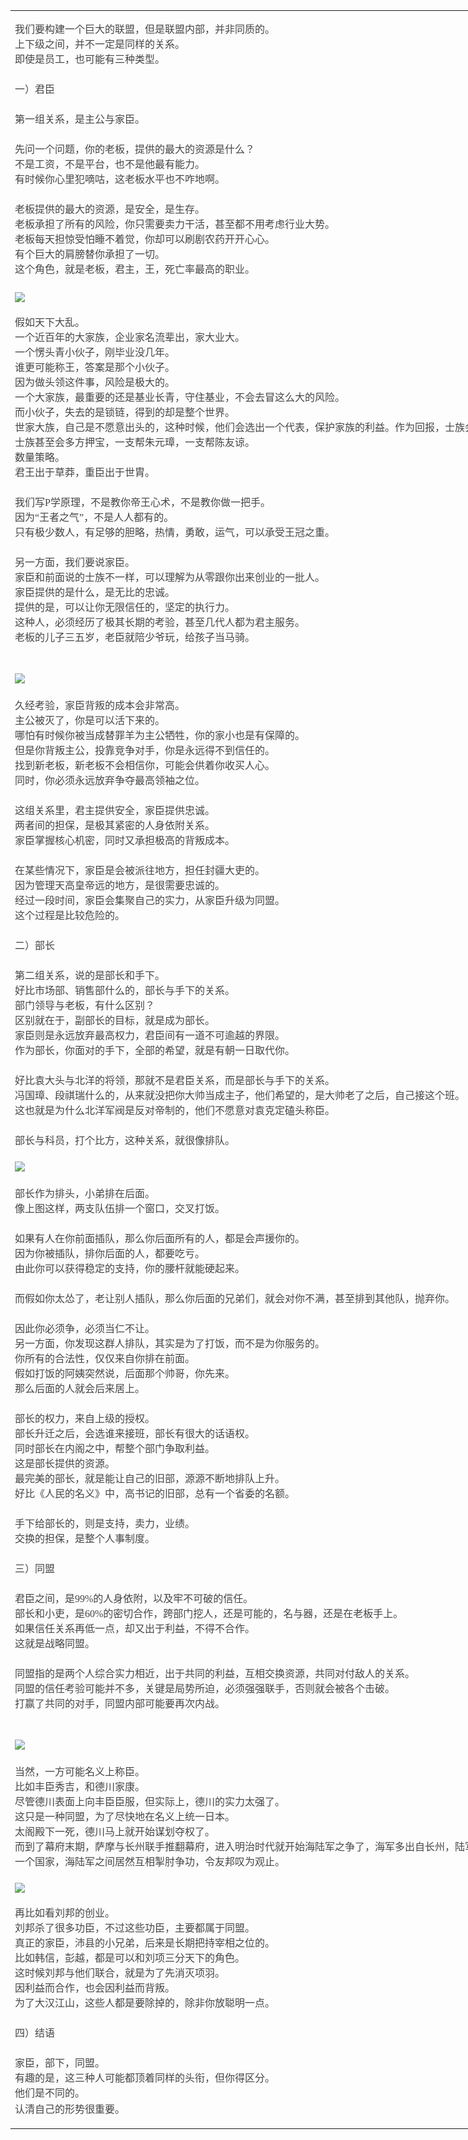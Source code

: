 
<table cellpadding="0" cellspacing="0" style="overflow-wrap: break-word; empty-cells: show; border-collapse: collapse; table-layout: fixed; width: 997px;">
	<tbody style="overflow-wrap: break-word;">
		<tr style="overflow-wrap: break-word;">
			<td class="t_f" id="postmessage_5354" style="overflow-wrap: break-word; font-size: 14px;">
				<div class="wqpc_con wqpc_wechat_view" data-artid="2500" style="overflow-wrap: break-word;">
					<div class="rich_media_meta_list" style="max-width: 100%; font-family: &quot;Microsoft YaHei&quot;, YaHei, SimHei, Hei; color: rgb(234, 189, 240); overflow-wrap: break-word !important; box-sizing: border-box !important;">
						&nbsp;</div>
					<p style="margin: 0px; padding: 0px; max-width: 100%; color: rgb(68, 68, 68); font-family: &quot;Microsoft YaHei&quot;, YaHei, SimHei, Hei; line-height: 21px; overflow-wrap: break-word !important; box-sizing: border-box !important;">
						<span style="overflow-wrap: break-word !important; max-width: 100%; box-sizing: border-box !important; font-size: 16px; line-height: 24px; font-family: 楷体;">我们要构建一个巨大的联盟，但是联盟内部，并非同质的。</span></p>
					<p style="margin: 0px; padding: 0px; max-width: 100%; color: rgb(68, 68, 68); font-family: &quot;Microsoft YaHei&quot;, YaHei, SimHei, Hei; line-height: 21px; overflow-wrap: break-word !important; box-sizing: border-box !important;">
						<span style="overflow-wrap: break-word !important; max-width: 100%; box-sizing: border-box !important; font-size: 16px; line-height: 24px; font-family: 楷体;">上下级之间，并不一定是同样的关系。</span></p>
					<p style="margin: 0px; padding: 0px; max-width: 100%; color: rgb(68, 68, 68); font-family: &quot;Microsoft YaHei&quot;, YaHei, SimHei, Hei; line-height: 21px; overflow-wrap: break-word !important; box-sizing: border-box !important;">
						<span style="overflow-wrap: break-word !important; max-width: 100%; box-sizing: border-box !important; font-size: 16px; line-height: 24px; font-family: 楷体;">即使是员工，也可能有三种类型。</span></p>
					<p style="margin: 0px; padding: 0px; max-width: 100%; color: rgb(68, 68, 68); font-family: &quot;Microsoft YaHei&quot;, YaHei, SimHei, Hei; line-height: 21px; overflow-wrap: break-word !important; box-sizing: border-box !important;">
						<span style="overflow-wrap: break-word !important; max-width: 100%; box-sizing: border-box !important; font-size: 16px; line-height: 24px; font-family: 楷体;">&nbsp;</span></p>
					<p style="margin: 0px; padding: 0px; max-width: 100%; color: rgb(68, 68, 68); font-family: &quot;Microsoft YaHei&quot;, YaHei, SimHei, Hei; line-height: 21px; overflow-wrap: break-word !important; box-sizing: border-box !important;">
						<span style="overflow-wrap: break-word !important; max-width: 100%; box-sizing: border-box !important; font-size: 16px; line-height: 24px; font-family: 楷体;">一）君臣</span></p>
					<p style="margin: 0px; padding: 0px; max-width: 100%; color: rgb(68, 68, 68); font-family: &quot;Microsoft YaHei&quot;, YaHei, SimHei, Hei; line-height: 21px; overflow-wrap: break-word !important; box-sizing: border-box !important;">
						<span style="overflow-wrap: break-word !important; max-width: 100%; box-sizing: border-box !important; font-size: 16px; line-height: 24px; font-family: 楷体;">&nbsp;</span></p>
					<p style="margin: 0px; padding: 0px; max-width: 100%; color: rgb(68, 68, 68); font-family: &quot;Microsoft YaHei&quot;, YaHei, SimHei, Hei; line-height: 21px; overflow-wrap: break-word !important; box-sizing: border-box !important;">
						<span style="overflow-wrap: break-word !important; max-width: 100%; box-sizing: border-box !important; font-size: 16px; line-height: 24px; font-family: 楷体;">第一组关系，是主公与家臣。</span></p>
					<p style="margin: 0px; padding: 0px; max-width: 100%; color: rgb(68, 68, 68); font-family: &quot;Microsoft YaHei&quot;, YaHei, SimHei, Hei; line-height: 21px; overflow-wrap: break-word !important; box-sizing: border-box !important;">
						<span style="overflow-wrap: break-word !important; max-width: 100%; box-sizing: border-box !important; font-size: 16px; line-height: 24px; font-family: 楷体;">&nbsp;</span></p>
					<p style="margin: 0px; padding: 0px; max-width: 100%; color: rgb(68, 68, 68); font-family: &quot;Microsoft YaHei&quot;, YaHei, SimHei, Hei; line-height: 21px; overflow-wrap: break-word !important; box-sizing: border-box !important;">
						<span style="overflow-wrap: break-word !important; max-width: 100%; box-sizing: border-box !important; font-size: 16px; line-height: 24px; font-family: 楷体;">先问一个问题，你的老板，提供的最大的资源是什么？</span></p>
					<p style="margin: 0px; padding: 0px; max-width: 100%; color: rgb(68, 68, 68); font-family: &quot;Microsoft YaHei&quot;, YaHei, SimHei, Hei; line-height: 21px; overflow-wrap: break-word !important; box-sizing: border-box !important;">
						<span style="overflow-wrap: break-word !important; max-width: 100%; box-sizing: border-box !important; font-size: 16px; line-height: 24px; font-family: 楷体;">不是工资，不是平台，也不是他最有能力。</span></p>
					<p style="margin: 0px; padding: 0px; max-width: 100%; color: rgb(68, 68, 68); font-family: &quot;Microsoft YaHei&quot;, YaHei, SimHei, Hei; line-height: 21px; overflow-wrap: break-word !important; box-sizing: border-box !important;">
						<span style="overflow-wrap: break-word !important; max-width: 100%; box-sizing: border-box !important; font-size: 16px; line-height: 24px; font-family: 楷体;">有时候你心里犯嘀咕，这老板水平也不咋地啊。</span></p>
					<p style="margin: 0px; padding: 0px; max-width: 100%; color: rgb(68, 68, 68); font-family: &quot;Microsoft YaHei&quot;, YaHei, SimHei, Hei; line-height: 21px; overflow-wrap: break-word !important; box-sizing: border-box !important;">
						<span style="overflow-wrap: break-word !important; max-width: 100%; box-sizing: border-box !important; font-size: 16px; line-height: 24px; font-family: 楷体;">&nbsp;</span></p>
					<p style="margin: 0px; padding: 0px; max-width: 100%; color: rgb(68, 68, 68); font-family: &quot;Microsoft YaHei&quot;, YaHei, SimHei, Hei; line-height: 21px; overflow-wrap: break-word !important; box-sizing: border-box !important;">
						<span style="overflow-wrap: break-word !important; max-width: 100%; box-sizing: border-box !important; font-size: 16px; line-height: 24px; font-family: 楷体;">老板提供的最大的资源，是安全，是生存。</span></p>
					<p style="margin: 0px; padding: 0px; max-width: 100%; color: rgb(68, 68, 68); font-family: &quot;Microsoft YaHei&quot;, YaHei, SimHei, Hei; line-height: 21px; overflow-wrap: break-word !important; box-sizing: border-box !important;">
						<span style="overflow-wrap: break-word !important; max-width: 100%; box-sizing: border-box !important; font-size: 16px; line-height: 24px; font-family: 楷体;">老板承担了所有的风险，你只需要卖力干活，甚至都不用考虑行业大势。</span></p>
					<p style="margin: 0px; padding: 0px; max-width: 100%; color: rgb(68, 68, 68); font-family: &quot;Microsoft YaHei&quot;, YaHei, SimHei, Hei; line-height: 21px; overflow-wrap: break-word !important; box-sizing: border-box !important;">
						<span style="overflow-wrap: break-word !important; max-width: 100%; box-sizing: border-box !important; font-size: 16px; line-height: 24px; font-family: 楷体;">老板每天担惊受怕睡不着觉，你却可以刷剧农药开开心心。</span></p>
					<p style="margin: 0px; padding: 0px; max-width: 100%; color: rgb(68, 68, 68); font-family: &quot;Microsoft YaHei&quot;, YaHei, SimHei, Hei; line-height: 21px; overflow-wrap: break-word !important; box-sizing: border-box !important;">
						<span style="overflow-wrap: break-word !important; max-width: 100%; box-sizing: border-box !important; font-size: 16px; line-height: 24px; font-family: 楷体;">有个巨大的肩膀替你承担了一切。</span></p>
					<p style="margin: 0px; padding: 0px; max-width: 100%; color: rgb(68, 68, 68); font-family: &quot;Microsoft YaHei&quot;, YaHei, SimHei, Hei; line-height: 21px; overflow-wrap: break-word !important; box-sizing: border-box !important;">
						<span style="overflow-wrap: break-word !important; max-width: 100%; box-sizing: border-box !important; font-size: 16px; line-height: 24px; font-family: 楷体;">这个角色，就是老板，君主，王，死亡率最高的职业。</span></p>
					<p style="margin: 0px; padding: 0px; max-width: 100%; color: rgb(68, 68, 68); font-family: &quot;Microsoft YaHei&quot;, YaHei, SimHei, Hei; line-height: 21px; overflow-wrap: break-word !important; box-sizing: border-box !important;">
						<span style="overflow-wrap: break-word !important; max-width: 100%; box-sizing: border-box !important; font-size: 16px; line-height: 24px; font-family: 楷体;">&nbsp;</span></p>
					<p style="margin: 0px; padding: 0px; max-width: 100%; color: rgb(68, 68, 68); font-family: &quot;Microsoft YaHei&quot;, YaHei, SimHei, Hei; overflow-wrap: break-word !important; box-sizing: border-box !important;">
						<img aimgid="2" articleid="2500" class="rich_pages" data-ratio="0.46439628482972134" data-s="300,640" data-type="jpeg" data-w="646" data_ysrc="http://www.shuikult.net/uploads/allimg/190601/1622501592-0.jpg" file="http://www.shuikult.net/uploads/allimg/190601/1622501592-0.jpg" height="" id="aimg_2" src="http://www.shuikult.net/uploads/allimg/190601/1622501592-0.jpg" style="overflow-wrap: break-word !important; max-width: 646px; box-sizing: border-box !important; z-index: 0;" wqdata-="" zoomfile="http://www.shuikult.net/uploads/allimg/190601/1622501592-0.jpg" /></p>
					<p style="margin: 0px; padding: 0px; max-width: 100%; color: rgb(68, 68, 68); font-family: &quot;Microsoft YaHei&quot;, YaHei, SimHei, Hei; line-height: 21px; overflow-wrap: break-word !important; box-sizing: border-box !important;">
						&nbsp;</p>
					<p style="margin: 0px; padding: 0px; max-width: 100%; color: rgb(68, 68, 68); font-family: &quot;Microsoft YaHei&quot;, YaHei, SimHei, Hei; line-height: 21px; overflow-wrap: break-word !important; box-sizing: border-box !important;">
						<span style="overflow-wrap: break-word !important; max-width: 100%; box-sizing: border-box !important; font-size: 16px; line-height: 24px; font-family: 楷体;">假如天下大乱。</span></p>
					<p style="margin: 0px; padding: 0px; max-width: 100%; color: rgb(68, 68, 68); font-family: &quot;Microsoft YaHei&quot;, YaHei, SimHei, Hei; line-height: 21px; overflow-wrap: break-word !important; box-sizing: border-box !important;">
						<span style="overflow-wrap: break-word !important; max-width: 100%; box-sizing: border-box !important; font-size: 16px; line-height: 24px; font-family: 楷体;">一个近百年的大家族，企业家名流辈出，家大业大。</span></p>
					<p style="margin: 0px; padding: 0px; max-width: 100%; color: rgb(68, 68, 68); font-family: &quot;Microsoft YaHei&quot;, YaHei, SimHei, Hei; line-height: 21px; overflow-wrap: break-word !important; box-sizing: border-box !important;">
						<span style="overflow-wrap: break-word !important; max-width: 100%; box-sizing: border-box !important; font-size: 16px; line-height: 24px; font-family: 楷体;">一个愣头青小伙子，刚毕业没几年。</span></p>
					<p style="margin: 0px; padding: 0px; max-width: 100%; color: rgb(68, 68, 68); font-family: &quot;Microsoft YaHei&quot;, YaHei, SimHei, Hei; line-height: 21px; overflow-wrap: break-word !important; box-sizing: border-box !important;">
						<span style="overflow-wrap: break-word !important; max-width: 100%; box-sizing: border-box !important; font-size: 16px; line-height: 24px; font-family: 楷体;">谁更可能称王，答案是那个小伙子。</span></p>
					<p style="margin: 0px; padding: 0px; max-width: 100%; color: rgb(68, 68, 68); font-family: &quot;Microsoft YaHei&quot;, YaHei, SimHei, Hei; line-height: 21px; overflow-wrap: break-word !important; box-sizing: border-box !important;">
						<span style="overflow-wrap: break-word !important; max-width: 100%; box-sizing: border-box !important; font-size: 16px; line-height: 24px; font-family: 楷体;">因为做头领这件事，风险是极大的。</span></p>
					<p style="margin: 0px; padding: 0px; max-width: 100%; color: rgb(68, 68, 68); font-family: &quot;Microsoft YaHei&quot;, YaHei, SimHei, Hei; line-height: 21px; overflow-wrap: break-word !important; box-sizing: border-box !important;">
						<span style="overflow-wrap: break-word !important; max-width: 100%; box-sizing: border-box !important; font-size: 16px; line-height: 24px; font-family: 楷体;">一个大家族，最重要的还是基业长青，守住基业，不会去冒这么大的风险。</span></p>
					<p style="margin: 0px; padding: 0px; max-width: 100%; color: rgb(68, 68, 68); font-family: &quot;Microsoft YaHei&quot;, YaHei, SimHei, Hei; line-height: 21px; overflow-wrap: break-word !important; box-sizing: border-box !important;">
						<span style="overflow-wrap: break-word !important; max-width: 100%; box-sizing: border-box !important; font-size: 16px; line-height: 24px; font-family: 楷体;">而小伙子，失去的是锁链，得到的却是整个世界。</span></p>
					<p style="margin: 0px; padding: 0px; max-width: 100%; color: rgb(68, 68, 68); font-family: &quot;Microsoft YaHei&quot;, YaHei, SimHei, Hei; line-height: 21px; overflow-wrap: break-word !important; box-sizing: border-box !important;">
						<span style="overflow-wrap: break-word !important; max-width: 100%; box-sizing: border-box !important; font-size: 16px; line-height: 24px; font-family: 楷体;">世家大族，自己是不愿意出头的，这种时候，他们会选出一个代表，保护家族的利益。作为回报，士族会给皇权支持。</span></p>
					<p style="margin: 0px; padding: 0px; max-width: 100%; color: rgb(68, 68, 68); font-family: &quot;Microsoft YaHei&quot;, YaHei, SimHei, Hei; line-height: 21px; overflow-wrap: break-word !important; box-sizing: border-box !important;">
						<span style="overflow-wrap: break-word !important; max-width: 100%; box-sizing: border-box !important; font-size: 16px; line-height: 24px; font-family: 楷体;">士族甚至会多方押宝，一支帮朱元璋，一支帮陈友谅。</span></p>
					<p style="margin: 0px; padding: 0px; max-width: 100%; color: rgb(68, 68, 68); font-family: &quot;Microsoft YaHei&quot;, YaHei, SimHei, Hei; line-height: 21px; overflow-wrap: break-word !important; box-sizing: border-box !important;">
						<span style="overflow-wrap: break-word !important; max-width: 100%; box-sizing: border-box !important; font-size: 16px; line-height: 24px; font-family: 楷体;">数量策略。</span></p>
					<p style="margin: 0px; padding: 0px; max-width: 100%; color: rgb(68, 68, 68); font-family: &quot;Microsoft YaHei&quot;, YaHei, SimHei, Hei; line-height: 21px; overflow-wrap: break-word !important; box-sizing: border-box !important;">
						<span style="overflow-wrap: break-word !important; max-width: 100%; box-sizing: border-box !important; font-size: 16px; line-height: 24px; font-family: 楷体;">君王出于草莽，重臣出于世胄。</span></p>
					<p style="margin: 0px; padding: 0px; max-width: 100%; color: rgb(68, 68, 68); font-family: &quot;Microsoft YaHei&quot;, YaHei, SimHei, Hei; line-height: 21px; overflow-wrap: break-word !important; box-sizing: border-box !important;">
						<span style="overflow-wrap: break-word !important; max-width: 100%; box-sizing: border-box !important; font-size: 16px; line-height: 24px; font-family: 楷体;">&nbsp;</span></p>
					<p style="margin: 0px; padding: 0px; max-width: 100%; color: rgb(68, 68, 68); font-family: &quot;Microsoft YaHei&quot;, YaHei, SimHei, Hei; line-height: 21px; overflow-wrap: break-word !important; box-sizing: border-box !important;">
						<span style="overflow-wrap: break-word !important; max-width: 100%; box-sizing: border-box !important; font-size: 16px; line-height: 24px; font-family: 楷体;">我们写P学原理，不是教你帝王心术，不是教你做一把手。</span></p>
					<p style="margin: 0px; padding: 0px; max-width: 100%; color: rgb(68, 68, 68); font-family: &quot;Microsoft YaHei&quot;, YaHei, SimHei, Hei; line-height: 21px; overflow-wrap: break-word !important; box-sizing: border-box !important;">
						<span style="overflow-wrap: break-word !important; max-width: 100%; box-sizing: border-box !important; font-size: 16px; line-height: 24px; font-family: 楷体;">因为&ldquo;王者之气&rdquo;，不是人人都有的。</span></p>
					<p style="margin: 0px; padding: 0px; max-width: 100%; color: rgb(68, 68, 68); font-family: &quot;Microsoft YaHei&quot;, YaHei, SimHei, Hei; line-height: 21px; overflow-wrap: break-word !important; box-sizing: border-box !important;">
						<span style="overflow-wrap: break-word !important; max-width: 100%; box-sizing: border-box !important; font-size: 16px; line-height: 24px; font-family: 楷体;">只有极少数人，有足够的胆略，热情，勇敢，运气，可以承受王冠之重。</span></p>
					<p style="margin: 0px; padding: 0px; max-width: 100%; color: rgb(68, 68, 68); font-family: &quot;Microsoft YaHei&quot;, YaHei, SimHei, Hei; line-height: 21px; overflow-wrap: break-word !important; box-sizing: border-box !important;">
						<span style="overflow-wrap: break-word !important; max-width: 100%; box-sizing: border-box !important; font-size: 16px; line-height: 24px; font-family: 楷体;">&nbsp;</span></p>
					<p style="margin: 0px; padding: 0px; max-width: 100%; color: rgb(68, 68, 68); font-family: &quot;Microsoft YaHei&quot;, YaHei, SimHei, Hei; line-height: 21px; overflow-wrap: break-word !important; box-sizing: border-box !important;">
						<span style="overflow-wrap: break-word !important; max-width: 100%; box-sizing: border-box !important; font-size: 16px; line-height: 24px; font-family: 楷体;">另一方面，我们要说家臣。</span></p>
					<p style="margin: 0px; padding: 0px; max-width: 100%; color: rgb(68, 68, 68); font-family: &quot;Microsoft YaHei&quot;, YaHei, SimHei, Hei; line-height: 21px; overflow-wrap: break-word !important; box-sizing: border-box !important;">
						<span style="overflow-wrap: break-word !important; max-width: 100%; box-sizing: border-box !important; font-size: 16px; line-height: 24px; font-family: 楷体;">家臣和前面说的士族不一样，可以理解为从零跟你出来创业的一批人。</span></p>
					<p style="margin: 0px; padding: 0px; max-width: 100%; color: rgb(68, 68, 68); font-family: &quot;Microsoft YaHei&quot;, YaHei, SimHei, Hei; line-height: 21px; overflow-wrap: break-word !important; box-sizing: border-box !important;">
						<span style="overflow-wrap: break-word !important; max-width: 100%; box-sizing: border-box !important; font-size: 16px; line-height: 24px; font-family: 楷体;">家臣提供的是什么，是无比的忠诚。</span></p>
					<p style="margin: 0px; padding: 0px; max-width: 100%; color: rgb(68, 68, 68); font-family: &quot;Microsoft YaHei&quot;, YaHei, SimHei, Hei; line-height: 21px; overflow-wrap: break-word !important; box-sizing: border-box !important;">
						<span style="overflow-wrap: break-word !important; max-width: 100%; box-sizing: border-box !important; font-size: 16px; line-height: 24px; font-family: 楷体;">提供的是，可以让你无限信任的，坚定的执行力。</span></p>
					<p style="margin: 0px; padding: 0px; max-width: 100%; color: rgb(68, 68, 68); font-family: &quot;Microsoft YaHei&quot;, YaHei, SimHei, Hei; line-height: 21px; overflow-wrap: break-word !important; box-sizing: border-box !important;">
						<span style="overflow-wrap: break-word !important; max-width: 100%; box-sizing: border-box !important; font-size: 16px; line-height: 24px; font-family: 楷体;">这种人，必须经历了极其长期的考验，甚至几代人都为君主服务。</span></p>
					<p style="margin: 0px; padding: 0px; max-width: 100%; color: rgb(68, 68, 68); font-family: &quot;Microsoft YaHei&quot;, YaHei, SimHei, Hei; line-height: 21px; overflow-wrap: break-word !important; box-sizing: border-box !important;">
						<span style="overflow-wrap: break-word !important; max-width: 100%; box-sizing: border-box !important; font-size: 16px; line-height: 24px; font-family: 楷体;">老板的儿子三五岁，老臣就陪少爷玩，给孩子当马骑。</span></p>
					<p style="margin: 0px; padding: 0px; max-width: 100%; color: rgb(68, 68, 68); font-family: &quot;Microsoft YaHei&quot;, YaHei, SimHei, Hei; line-height: 21px; overflow-wrap: break-word !important; box-sizing: border-box !important;">
						<span style="overflow-wrap: break-word !important; max-width: 100%; box-sizing: border-box !important; font-size: 16px; line-height: 24px; font-family: 楷体;">&nbsp;</span></p>
					<p style="margin: 0px; padding: 0px; max-width: 100%; color: rgb(68, 68, 68); font-family: &quot;Microsoft YaHei&quot;, YaHei, SimHei, Hei; line-height: 21px; overflow-wrap: break-word !important; box-sizing: border-box !important;">
						&nbsp;</p>
					<p style="margin: 0px; padding: 0px; max-width: 100%; color: rgb(68, 68, 68); font-family: &quot;Microsoft YaHei&quot;, YaHei, SimHei, Hei; overflow-wrap: break-word !important; box-sizing: border-box !important;">
						<img aimgid="3" articleid="2500" class="rich_pages" data-ratio="0.56171875" data-s="300,640" data-type="jpeg" data-w="1280" data_ysrc="http://www.shuikult.net/uploads/allimg/190601/1622501929-2.jpg" file="http://www.shuikult.net/uploads/allimg/190601/1622501929-2.jpg" height="" id="aimg_3" src="http://www.shuikult.net/uploads/allimg/190601/1622501929-2.jpg" style="overflow-wrap: break-word !important; max-width: 997px; box-sizing: border-box !important; z-index: 0;" wqdata-="" zoomfile="http://www.shuikult.net/uploads/allimg/190601/1622501929-2.jpg" /></p>
					<p style="margin: 0px; padding: 0px; max-width: 100%; color: rgb(68, 68, 68); font-family: &quot;Microsoft YaHei&quot;, YaHei, SimHei, Hei; line-height: 21px; overflow-wrap: break-word !important; box-sizing: border-box !important;">
						<span style="overflow-wrap: break-word !important; max-width: 100%; box-sizing: border-box !important; font-size: 16px; line-height: 24px; font-family: 楷体;">&nbsp;</span></p>
					<p style="margin: 0px; padding: 0px; max-width: 100%; color: rgb(68, 68, 68); font-family: &quot;Microsoft YaHei&quot;, YaHei, SimHei, Hei; line-height: 21px; overflow-wrap: break-word !important; box-sizing: border-box !important;">
						<span style="overflow-wrap: break-word !important; max-width: 100%; box-sizing: border-box !important; font-size: 16px; line-height: 24px; font-family: 楷体;">久经考验，家臣背叛的成本会非常高。</span></p>
					<p style="margin: 0px; padding: 0px; max-width: 100%; color: rgb(68, 68, 68); font-family: &quot;Microsoft YaHei&quot;, YaHei, SimHei, Hei; line-height: 21px; overflow-wrap: break-word !important; box-sizing: border-box !important;">
						<span style="overflow-wrap: break-word !important; max-width: 100%; box-sizing: border-box !important; font-size: 16px; line-height: 24px; font-family: 楷体;">主公被灭了，你是可以活下来的。</span></p>
					<p style="margin: 0px; padding: 0px; max-width: 100%; color: rgb(68, 68, 68); font-family: &quot;Microsoft YaHei&quot;, YaHei, SimHei, Hei; line-height: 21px; overflow-wrap: break-word !important; box-sizing: border-box !important;">
						<span style="overflow-wrap: break-word !important; max-width: 100%; box-sizing: border-box !important; font-size: 16px; line-height: 24px; font-family: 楷体;">哪怕有时候你被当成替罪羊为主公牺牲，你的家小也是有保障的。</span></p>
					<p style="margin: 0px; padding: 0px; max-width: 100%; color: rgb(68, 68, 68); font-family: &quot;Microsoft YaHei&quot;, YaHei, SimHei, Hei; line-height: 21px; overflow-wrap: break-word !important; box-sizing: border-box !important;">
						<span style="overflow-wrap: break-word !important; max-width: 100%; box-sizing: border-box !important; font-size: 16px; line-height: 24px; font-family: 楷体;">但是你背叛主公，投靠竞争对手，你是永远得不到信任的。</span></p>
					<p style="margin: 0px; padding: 0px; max-width: 100%; color: rgb(68, 68, 68); font-family: &quot;Microsoft YaHei&quot;, YaHei, SimHei, Hei; line-height: 21px; overflow-wrap: break-word !important; box-sizing: border-box !important;">
						<span style="overflow-wrap: break-word !important; max-width: 100%; box-sizing: border-box !important; font-size: 16px; line-height: 24px; font-family: 楷体;">找到新老板，新老板不会相信你，可能会供着你收买人心。</span></p>
					<p style="margin: 0px; padding: 0px; max-width: 100%; color: rgb(68, 68, 68); font-family: &quot;Microsoft YaHei&quot;, YaHei, SimHei, Hei; line-height: 21px; overflow-wrap: break-word !important; box-sizing: border-box !important;">
						<span style="overflow-wrap: break-word !important; max-width: 100%; box-sizing: border-box !important; font-size: 16px; line-height: 24px; font-family: 楷体;">同时，你必须永远放弃争夺最高领袖之位。</span></p>
					<p style="margin: 0px; padding: 0px; max-width: 100%; color: rgb(68, 68, 68); font-family: &quot;Microsoft YaHei&quot;, YaHei, SimHei, Hei; line-height: 21px; overflow-wrap: break-word !important; box-sizing: border-box !important;">
						<span style="overflow-wrap: break-word !important; max-width: 100%; box-sizing: border-box !important; font-size: 16px; line-height: 24px; font-family: 楷体;">&nbsp;</span></p>
					<p style="margin: 0px; padding: 0px; max-width: 100%; color: rgb(68, 68, 68); font-family: &quot;Microsoft YaHei&quot;, YaHei, SimHei, Hei; line-height: 21px; overflow-wrap: break-word !important; box-sizing: border-box !important;">
						<span style="overflow-wrap: break-word !important; max-width: 100%; box-sizing: border-box !important; font-size: 16px; line-height: 24px; font-family: 楷体;">这组关系里，君主提供安全，家臣提供忠诚。</span></p>
					<p style="margin: 0px; padding: 0px; max-width: 100%; color: rgb(68, 68, 68); font-family: &quot;Microsoft YaHei&quot;, YaHei, SimHei, Hei; line-height: 21px; overflow-wrap: break-word !important; box-sizing: border-box !important;">
						<span style="overflow-wrap: break-word !important; max-width: 100%; box-sizing: border-box !important; font-size: 16px; line-height: 24px; font-family: 楷体;">两者间的担保，是极其紧密的人身依附关系。</span></p>
					<p style="margin: 0px; padding: 0px; max-width: 100%; color: rgb(68, 68, 68); font-family: &quot;Microsoft YaHei&quot;, YaHei, SimHei, Hei; line-height: 21px; overflow-wrap: break-word !important; box-sizing: border-box !important;">
						<span style="overflow-wrap: break-word !important; max-width: 100%; box-sizing: border-box !important; font-size: 16px; line-height: 24px; font-family: 楷体;">家臣掌握核心机密，同时又承担极高的背叛成本。</span></p>
					<p style="margin: 0px; padding: 0px; max-width: 100%; color: rgb(68, 68, 68); font-family: &quot;Microsoft YaHei&quot;, YaHei, SimHei, Hei; line-height: 21px; overflow-wrap: break-word !important; box-sizing: border-box !important;">
						<span style="overflow-wrap: break-word !important; max-width: 100%; box-sizing: border-box !important; font-size: 16px; line-height: 24px; font-family: 楷体;">&nbsp;</span></p>
					<p style="margin: 0px; padding: 0px; max-width: 100%; color: rgb(68, 68, 68); font-family: &quot;Microsoft YaHei&quot;, YaHei, SimHei, Hei; line-height: 21px; overflow-wrap: break-word !important; box-sizing: border-box !important;">
						<span style="overflow-wrap: break-word !important; max-width: 100%; box-sizing: border-box !important; font-size: 16px; line-height: 24px; font-family: 楷体;">在某些情况下，家臣是会被派往地方，担任封疆大吏的。</span></p>
					<p style="margin: 0px; padding: 0px; max-width: 100%; color: rgb(68, 68, 68); font-family: &quot;Microsoft YaHei&quot;, YaHei, SimHei, Hei; line-height: 21px; overflow-wrap: break-word !important; box-sizing: border-box !important;">
						<span style="overflow-wrap: break-word !important; max-width: 100%; box-sizing: border-box !important; font-size: 16px; line-height: 24px; font-family: 楷体;">因为管理天高皇帝远的地方，是很需要忠诚的。</span></p>
					<p style="margin: 0px; padding: 0px; max-width: 100%; color: rgb(68, 68, 68); font-family: &quot;Microsoft YaHei&quot;, YaHei, SimHei, Hei; line-height: 21px; overflow-wrap: break-word !important; box-sizing: border-box !important;">
						<span style="overflow-wrap: break-word !important; max-width: 100%; box-sizing: border-box !important; font-size: 16px; line-height: 24px; font-family: 楷体;">经过一段时间，家臣会集聚自己的实力，从家臣升级为同盟。</span></p>
					<p style="margin: 0px; padding: 0px; max-width: 100%; color: rgb(68, 68, 68); font-family: &quot;Microsoft YaHei&quot;, YaHei, SimHei, Hei; line-height: 21px; overflow-wrap: break-word !important; box-sizing: border-box !important;">
						<span style="overflow-wrap: break-word !important; max-width: 100%; box-sizing: border-box !important; font-size: 16px; line-height: 24px; font-family: 楷体;">这个过程是比较危险的。</span></p>
					<p style="margin: 0px; padding: 0px; max-width: 100%; color: rgb(68, 68, 68); font-family: &quot;Microsoft YaHei&quot;, YaHei, SimHei, Hei; line-height: 21px; overflow-wrap: break-word !important; box-sizing: border-box !important;">
						<span style="overflow-wrap: break-word !important; max-width: 100%; box-sizing: border-box !important; font-size: 16px; line-height: 24px; font-family: 楷体;">&nbsp;</span></p>
					<p style="margin: 0px; padding: 0px; max-width: 100%; color: rgb(68, 68, 68); font-family: &quot;Microsoft YaHei&quot;, YaHei, SimHei, Hei; line-height: 21px; overflow-wrap: break-word !important; box-sizing: border-box !important;">
						<span style="overflow-wrap: break-word !important; max-width: 100%; box-sizing: border-box !important; font-size: 16px; line-height: 24px; font-family: 楷体;">二）部长</span></p>
					<p style="margin: 0px; padding: 0px; max-width: 100%; color: rgb(68, 68, 68); font-family: &quot;Microsoft YaHei&quot;, YaHei, SimHei, Hei; line-height: 21px; overflow-wrap: break-word !important; box-sizing: border-box !important;">
						<span style="overflow-wrap: break-word !important; max-width: 100%; box-sizing: border-box !important; font-size: 16px; line-height: 24px; font-family: 楷体;">&nbsp;</span></p>
					<p style="margin: 0px; padding: 0px; max-width: 100%; color: rgb(68, 68, 68); font-family: &quot;Microsoft YaHei&quot;, YaHei, SimHei, Hei; line-height: 21px; overflow-wrap: break-word !important; box-sizing: border-box !important;">
						<span style="overflow-wrap: break-word !important; max-width: 100%; box-sizing: border-box !important; font-size: 16px; line-height: 24px; font-family: 楷体;">第二组关系，说的是部长和手下。</span></p>
					<p style="margin: 0px; padding: 0px; max-width: 100%; color: rgb(68, 68, 68); font-family: &quot;Microsoft YaHei&quot;, YaHei, SimHei, Hei; line-height: 21px; overflow-wrap: break-word !important; box-sizing: border-box !important;">
						<span style="overflow-wrap: break-word !important; max-width: 100%; box-sizing: border-box !important; font-size: 16px; line-height: 24px; font-family: 楷体;">好比市场部、销售部什么的，部长与手下的关系。</span></p>
					<p style="margin: 0px; padding: 0px; max-width: 100%; color: rgb(68, 68, 68); font-family: &quot;Microsoft YaHei&quot;, YaHei, SimHei, Hei; line-height: 21px; overflow-wrap: break-word !important; box-sizing: border-box !important;">
						<span style="overflow-wrap: break-word !important; max-width: 100%; box-sizing: border-box !important; font-size: 16px; line-height: 24px; font-family: 楷体;">部门领导与老板，有什么区别？</span></p>
					<p style="margin: 0px; padding: 0px; max-width: 100%; color: rgb(68, 68, 68); font-family: &quot;Microsoft YaHei&quot;, YaHei, SimHei, Hei; line-height: 21px; overflow-wrap: break-word !important; box-sizing: border-box !important;">
						<span style="overflow-wrap: break-word !important; max-width: 100%; box-sizing: border-box !important; font-size: 16px; line-height: 24px; font-family: 楷体;">区别就在于，副部长的目标，就是成为部长。</span></p>
					<p style="margin: 0px; padding: 0px; max-width: 100%; color: rgb(68, 68, 68); font-family: &quot;Microsoft YaHei&quot;, YaHei, SimHei, Hei; line-height: 21px; overflow-wrap: break-word !important; box-sizing: border-box !important;">
						<span style="overflow-wrap: break-word !important; max-width: 100%; box-sizing: border-box !important; font-size: 16px; line-height: 24px; font-family: 楷体;">家臣则是永远放弃最高权力，君臣间有一道不可逾越的界限。</span></p>
					<p style="margin: 0px; padding: 0px; max-width: 100%; color: rgb(68, 68, 68); font-family: &quot;Microsoft YaHei&quot;, YaHei, SimHei, Hei; line-height: 21px; overflow-wrap: break-word !important; box-sizing: border-box !important;">
						<span style="overflow-wrap: break-word !important; max-width: 100%; box-sizing: border-box !important; font-size: 16px; line-height: 24px; font-family: 楷体;">作为部长，你面对的手下，全部的希望，就是有朝一日取代你。</span></p>
					<p style="margin: 0px; padding: 0px; max-width: 100%; color: rgb(68, 68, 68); font-family: &quot;Microsoft YaHei&quot;, YaHei, SimHei, Hei; line-height: 21px; overflow-wrap: break-word !important; box-sizing: border-box !important;">
						<span style="overflow-wrap: break-word !important; max-width: 100%; box-sizing: border-box !important; font-size: 16px; line-height: 24px; font-family: 楷体;">&nbsp;</span></p>
					<p style="margin: 0px; padding: 0px; max-width: 100%; color: rgb(68, 68, 68); font-family: &quot;Microsoft YaHei&quot;, YaHei, SimHei, Hei; line-height: 21px; overflow-wrap: break-word !important; box-sizing: border-box !important;">
						<span style="overflow-wrap: break-word !important; max-width: 100%; box-sizing: border-box !important; font-size: 16px; line-height: 24px; font-family: 楷体;">好比袁大头与北洋的将领，那就不是君臣关系，而是部长与手下的关系。</span></p>
					<p style="margin: 0px; padding: 0px; max-width: 100%; color: rgb(68, 68, 68); font-family: &quot;Microsoft YaHei&quot;, YaHei, SimHei, Hei; line-height: 21px; overflow-wrap: break-word !important; box-sizing: border-box !important;">
						<span style="overflow-wrap: break-word !important; max-width: 100%; box-sizing: border-box !important; font-size: 16px; line-height: 24px; font-family: 楷体;">冯国璋、段祺瑞什么的，从来就没把你大帅当成主子，他们希望的，是大帅老了之后，自己接这个班。</span></p>
					<p style="margin: 0px; padding: 0px; max-width: 100%; color: rgb(68, 68, 68); font-family: &quot;Microsoft YaHei&quot;, YaHei, SimHei, Hei; line-height: 21px; overflow-wrap: break-word !important; box-sizing: border-box !important;">
						<span style="overflow-wrap: break-word !important; max-width: 100%; box-sizing: border-box !important; font-size: 16px; line-height: 24px; font-family: 楷体;">这也就是为什么北洋军阀是反对帝制的，他们不愿意对袁克定磕头称臣。</span></p>
					<p style="margin: 0px; padding: 0px; max-width: 100%; color: rgb(68, 68, 68); font-family: &quot;Microsoft YaHei&quot;, YaHei, SimHei, Hei; line-height: 21px; overflow-wrap: break-word !important; box-sizing: border-box !important;">
						<span style="overflow-wrap: break-word !important; max-width: 100%; box-sizing: border-box !important; font-size: 16px; line-height: 24px; font-family: 楷体;">&nbsp;</span></p>
					<p style="margin: 0px; padding: 0px; max-width: 100%; color: rgb(68, 68, 68); font-family: &quot;Microsoft YaHei&quot;, YaHei, SimHei, Hei; line-height: 21px; overflow-wrap: break-word !important; box-sizing: border-box !important;">
						<span style="overflow-wrap: break-word !important; max-width: 100%; box-sizing: border-box !important; font-size: 16px; line-height: 24px; font-family: 楷体;">部长与科员，打个比方，这种关系，就很像排队。</span></p>
					<p style="margin: 0px; padding: 0px; max-width: 100%; color: rgb(68, 68, 68); font-family: &quot;Microsoft YaHei&quot;, YaHei, SimHei, Hei; line-height: 21px; overflow-wrap: break-word !important; box-sizing: border-box !important;">
						&nbsp;</p>
					<p style="margin: 0px; padding: 0px; max-width: 100%; color: rgb(68, 68, 68); font-family: &quot;Microsoft YaHei&quot;, YaHei, SimHei, Hei; overflow-wrap: break-word !important; box-sizing: border-box !important;">
						<img aimgid="4" articleid="2500" class="rich_pages" data-ratio="0.8138385502471169" data-s="300,640" data-type="jpeg" data-w="607" data_ysrc="http://www.shuikult.net/uploads/allimg/190601/162250O05-4.jpg" file="http://www.shuikult.net/uploads/allimg/190601/162250O05-4.jpg" height="" id="aimg_4" src="http://www.shuikult.net/uploads/allimg/190601/162250O05-4.jpg" style="overflow-wrap: break-word !important; max-width: 607px; box-sizing: border-box !important; z-index: 0;" wqdata-="" zoomfile="http://www.shuikult.net/uploads/allimg/190601/162250O05-4.jpg" /></p>
					<p style="margin: 0px; padding: 0px; max-width: 100%; color: rgb(68, 68, 68); font-family: &quot;Microsoft YaHei&quot;, YaHei, SimHei, Hei; line-height: 21px; overflow-wrap: break-word !important; box-sizing: border-box !important;">
						<span style="overflow-wrap: break-word !important; max-width: 100%; box-sizing: border-box !important; font-size: 16px; line-height: 24px; font-family: 楷体;">&nbsp;</span></p>
					<p style="margin: 0px; padding: 0px; max-width: 100%; color: rgb(68, 68, 68); font-family: &quot;Microsoft YaHei&quot;, YaHei, SimHei, Hei; line-height: 21px; overflow-wrap: break-word !important; box-sizing: border-box !important;">
						<span style="overflow-wrap: break-word !important; max-width: 100%; box-sizing: border-box !important; font-size: 16px; line-height: 24px; font-family: 楷体;">部长作为排头，小弟排在后面。</span></p>
					<p style="margin: 0px; padding: 0px; max-width: 100%; color: rgb(68, 68, 68); font-family: &quot;Microsoft YaHei&quot;, YaHei, SimHei, Hei; line-height: 21px; overflow-wrap: break-word !important; box-sizing: border-box !important;">
						<span style="overflow-wrap: break-word !important; max-width: 100%; box-sizing: border-box !important; font-size: 16px; line-height: 24px; font-family: 楷体;">像上图这样，两支队伍排一个窗口，交叉打饭。</span></p>
					<p style="margin: 0px; padding: 0px; max-width: 100%; color: rgb(68, 68, 68); font-family: &quot;Microsoft YaHei&quot;, YaHei, SimHei, Hei; line-height: 21px; overflow-wrap: break-word !important; box-sizing: border-box !important;">
						<span style="overflow-wrap: break-word !important; max-width: 100%; box-sizing: border-box !important; font-size: 16px; line-height: 24px; font-family: 楷体;">&nbsp;</span></p>
					<p style="margin: 0px; padding: 0px; max-width: 100%; color: rgb(68, 68, 68); font-family: &quot;Microsoft YaHei&quot;, YaHei, SimHei, Hei; line-height: 21px; overflow-wrap: break-word !important; box-sizing: border-box !important;">
						<span style="overflow-wrap: break-word !important; max-width: 100%; box-sizing: border-box !important; font-size: 16px; line-height: 24px; font-family: 楷体;">如果有人在你前面插队，那么你后面所有的人，都是会声援你的。</span></p>
					<p style="margin: 0px; padding: 0px; max-width: 100%; color: rgb(68, 68, 68); font-family: &quot;Microsoft YaHei&quot;, YaHei, SimHei, Hei; line-height: 21px; overflow-wrap: break-word !important; box-sizing: border-box !important;">
						<span style="overflow-wrap: break-word !important; max-width: 100%; box-sizing: border-box !important; font-size: 16px; line-height: 24px; font-family: 楷体;">因为你被插队，排你后面的人，都要吃亏。</span></p>
					<p style="margin: 0px; padding: 0px; max-width: 100%; color: rgb(68, 68, 68); font-family: &quot;Microsoft YaHei&quot;, YaHei, SimHei, Hei; line-height: 21px; overflow-wrap: break-word !important; box-sizing: border-box !important;">
						<span style="overflow-wrap: break-word !important; max-width: 100%; box-sizing: border-box !important; font-size: 16px; line-height: 24px; font-family: 楷体;">由此你可以获得稳定的支持，你的腰杆就能硬起来。</span></p>
					<p style="margin: 0px; padding: 0px; max-width: 100%; color: rgb(68, 68, 68); font-family: &quot;Microsoft YaHei&quot;, YaHei, SimHei, Hei; line-height: 21px; overflow-wrap: break-word !important; box-sizing: border-box !important;">
						<span style="overflow-wrap: break-word !important; max-width: 100%; box-sizing: border-box !important; font-size: 16px; line-height: 24px; font-family: 楷体;">&nbsp;</span></p>
					<p style="margin: 0px; padding: 0px; max-width: 100%; color: rgb(68, 68, 68); font-family: &quot;Microsoft YaHei&quot;, YaHei, SimHei, Hei; line-height: 21px; overflow-wrap: break-word !important; box-sizing: border-box !important;">
						<span style="overflow-wrap: break-word !important; max-width: 100%; box-sizing: border-box !important; font-size: 16px; line-height: 24px; font-family: 楷体;">而假如你太怂了，老让别人插队，那么你后面的兄弟们，就会对你不满，甚至排到其他队，抛弃你。</span></p>
					<p style="margin: 0px; padding: 0px; max-width: 100%; color: rgb(68, 68, 68); font-family: &quot;Microsoft YaHei&quot;, YaHei, SimHei, Hei; line-height: 21px; overflow-wrap: break-word !important; box-sizing: border-box !important;">
						<span style="overflow-wrap: break-word !important; max-width: 100%; box-sizing: border-box !important; font-size: 16px; line-height: 24px; font-family: 楷体;">&nbsp;</span></p>
					<p style="margin: 0px; padding: 0px; max-width: 100%; color: rgb(68, 68, 68); font-family: &quot;Microsoft YaHei&quot;, YaHei, SimHei, Hei; line-height: 21px; overflow-wrap: break-word !important; box-sizing: border-box !important;">
						<span style="overflow-wrap: break-word !important; max-width: 100%; box-sizing: border-box !important; font-size: 16px; line-height: 24px; font-family: 楷体;">因此你必须争，必须当仁不让。</span></p>
					<p style="margin: 0px; padding: 0px; max-width: 100%; color: rgb(68, 68, 68); font-family: &quot;Microsoft YaHei&quot;, YaHei, SimHei, Hei; line-height: 21px; overflow-wrap: break-word !important; box-sizing: border-box !important;">
						<span style="overflow-wrap: break-word !important; max-width: 100%; box-sizing: border-box !important; font-size: 16px; line-height: 24px; font-family: 楷体;">另一方面，你发现这群人排队，其实是为了打饭，而不是为你服务的。</span></p>
					<p style="margin: 0px; padding: 0px; max-width: 100%; color: rgb(68, 68, 68); font-family: &quot;Microsoft YaHei&quot;, YaHei, SimHei, Hei; line-height: 21px; overflow-wrap: break-word !important; box-sizing: border-box !important;">
						<span style="overflow-wrap: break-word !important; max-width: 100%; box-sizing: border-box !important; font-size: 16px; line-height: 24px; font-family: 楷体;">你所有的合法性，仅仅来自你排在前面。</span></p>
					<p style="margin: 0px; padding: 0px; max-width: 100%; color: rgb(68, 68, 68); font-family: &quot;Microsoft YaHei&quot;, YaHei, SimHei, Hei; line-height: 21px; overflow-wrap: break-word !important; box-sizing: border-box !important;">
						<span style="overflow-wrap: break-word !important; max-width: 100%; box-sizing: border-box !important; font-size: 16px; line-height: 24px; font-family: 楷体;">假如打饭的阿姨突然说，后面那个帅哥，你先来。</span></p>
					<p style="margin: 0px; padding: 0px; max-width: 100%; color: rgb(68, 68, 68); font-family: &quot;Microsoft YaHei&quot;, YaHei, SimHei, Hei; line-height: 21px; overflow-wrap: break-word !important; box-sizing: border-box !important;">
						<span style="overflow-wrap: break-word !important; max-width: 100%; box-sizing: border-box !important; font-size: 16px; line-height: 24px; font-family: 楷体;">那么后面的人就会后来居上。</span></p>
					<p style="margin: 0px; padding: 0px; max-width: 100%; color: rgb(68, 68, 68); font-family: &quot;Microsoft YaHei&quot;, YaHei, SimHei, Hei; line-height: 21px; overflow-wrap: break-word !important; box-sizing: border-box !important;">
						<span style="overflow-wrap: break-word !important; max-width: 100%; box-sizing: border-box !important; font-size: 16px; line-height: 24px; font-family: 楷体;">&nbsp;</span></p>
					<p style="margin: 0px; padding: 0px; max-width: 100%; color: rgb(68, 68, 68); font-family: &quot;Microsoft YaHei&quot;, YaHei, SimHei, Hei; line-height: 21px; overflow-wrap: break-word !important; box-sizing: border-box !important;">
						<span style="overflow-wrap: break-word !important; max-width: 100%; box-sizing: border-box !important; font-size: 16px; line-height: 24px; font-family: 楷体;">部长的权力，来自上级的授权。</span></p>
					<p style="margin: 0px; padding: 0px; max-width: 100%; color: rgb(68, 68, 68); font-family: &quot;Microsoft YaHei&quot;, YaHei, SimHei, Hei; line-height: 21px; overflow-wrap: break-word !important; box-sizing: border-box !important;">
						<span style="overflow-wrap: break-word !important; max-width: 100%; box-sizing: border-box !important; font-size: 16px; line-height: 24px; font-family: 楷体;">部长升迁之后，会选谁来接班，部长有很大的话语权。</span></p>
					<p style="margin: 0px; padding: 0px; max-width: 100%; color: rgb(68, 68, 68); font-family: &quot;Microsoft YaHei&quot;, YaHei, SimHei, Hei; line-height: 21px; overflow-wrap: break-word !important; box-sizing: border-box !important;">
						<span style="overflow-wrap: break-word !important; max-width: 100%; box-sizing: border-box !important; font-size: 16px; line-height: 24px; font-family: 楷体;">同时部长在内阁之中，帮整个部门争取利益。</span></p>
					<p style="margin: 0px; padding: 0px; max-width: 100%; color: rgb(68, 68, 68); font-family: &quot;Microsoft YaHei&quot;, YaHei, SimHei, Hei; line-height: 21px; overflow-wrap: break-word !important; box-sizing: border-box !important;">
						<span style="overflow-wrap: break-word !important; max-width: 100%; box-sizing: border-box !important; font-size: 16px; line-height: 24px; font-family: 楷体;">这是部长提供的资源。</span></p>
					<p style="margin: 0px; padding: 0px; max-width: 100%; color: rgb(68, 68, 68); font-family: &quot;Microsoft YaHei&quot;, YaHei, SimHei, Hei; line-height: 21px; overflow-wrap: break-word !important; box-sizing: border-box !important;">
						<span style="overflow-wrap: break-word !important; max-width: 100%; box-sizing: border-box !important; font-size: 16px; line-height: 24px; font-family: 楷体;">最完美的部长，就是能让自己的旧部，源源不断地排队上升。</span></p>
					<p style="margin: 0px; padding: 0px; max-width: 100%; color: rgb(68, 68, 68); font-family: &quot;Microsoft YaHei&quot;, YaHei, SimHei, Hei; line-height: 21px; overflow-wrap: break-word !important; box-sizing: border-box !important;">
						<span style="overflow-wrap: break-word !important; max-width: 100%; box-sizing: border-box !important; font-size: 16px; line-height: 24px; font-family: 楷体;">好比《人民的名义》中，高书记的旧部，总有一个省委的名额。</span></p>
					<p style="margin: 0px; padding: 0px; max-width: 100%; color: rgb(68, 68, 68); font-family: &quot;Microsoft YaHei&quot;, YaHei, SimHei, Hei; line-height: 21px; overflow-wrap: break-word !important; box-sizing: border-box !important;">
						<span style="overflow-wrap: break-word !important; max-width: 100%; box-sizing: border-box !important; font-size: 16px; line-height: 24px; font-family: 楷体;">&nbsp;</span></p>
					<p style="margin: 0px; padding: 0px; max-width: 100%; color: rgb(68, 68, 68); font-family: &quot;Microsoft YaHei&quot;, YaHei, SimHei, Hei; line-height: 21px; overflow-wrap: break-word !important; box-sizing: border-box !important;">
						<span style="overflow-wrap: break-word !important; max-width: 100%; box-sizing: border-box !important; font-size: 16px; line-height: 24px; font-family: 楷体;">手下给部长的，则是支持，卖力，业绩。</span></p>
					<p style="margin: 0px; padding: 0px; max-width: 100%; color: rgb(68, 68, 68); font-family: &quot;Microsoft YaHei&quot;, YaHei, SimHei, Hei; line-height: 21px; overflow-wrap: break-word !important; box-sizing: border-box !important;">
						<span style="overflow-wrap: break-word !important; max-width: 100%; box-sizing: border-box !important; font-size: 16px; line-height: 24px; font-family: 楷体;">交换的担保，是整个人事制度。</span></p>
					<p style="margin: 0px; padding: 0px; max-width: 100%; color: rgb(68, 68, 68); font-family: &quot;Microsoft YaHei&quot;, YaHei, SimHei, Hei; line-height: 21px; overflow-wrap: break-word !important; box-sizing: border-box !important;">
						<span style="overflow-wrap: break-word !important; max-width: 100%; box-sizing: border-box !important; font-size: 16px; line-height: 24px; font-family: 楷体;">&nbsp;</span></p>
					<p style="margin: 0px; padding: 0px; max-width: 100%; color: rgb(68, 68, 68); font-family: &quot;Microsoft YaHei&quot;, YaHei, SimHei, Hei; line-height: 21px; overflow-wrap: break-word !important; box-sizing: border-box !important;">
						<span style="overflow-wrap: break-word !important; max-width: 100%; box-sizing: border-box !important; font-size: 16px; line-height: 24px; font-family: 楷体;">三）同盟</span></p>
					<p style="margin: 0px; padding: 0px; max-width: 100%; color: rgb(68, 68, 68); font-family: &quot;Microsoft YaHei&quot;, YaHei, SimHei, Hei; line-height: 21px; overflow-wrap: break-word !important; box-sizing: border-box !important;">
						<span style="overflow-wrap: break-word !important; max-width: 100%; box-sizing: border-box !important; font-size: 16px; line-height: 24px; font-family: 楷体;">&nbsp;</span></p>
					<p style="margin: 0px; padding: 0px; max-width: 100%; color: rgb(68, 68, 68); font-family: &quot;Microsoft YaHei&quot;, YaHei, SimHei, Hei; line-height: 21px; overflow-wrap: break-word !important; box-sizing: border-box !important;">
						<span style="overflow-wrap: break-word !important; max-width: 100%; box-sizing: border-box !important; font-size: 16px; line-height: 24px; font-family: 楷体;">君臣之间，是99%的人身依附，以及牢不可破的信任。</span></p>
					<p style="margin: 0px; padding: 0px; max-width: 100%; color: rgb(68, 68, 68); font-family: &quot;Microsoft YaHei&quot;, YaHei, SimHei, Hei; line-height: 21px; overflow-wrap: break-word !important; box-sizing: border-box !important;">
						<span style="overflow-wrap: break-word !important; max-width: 100%; box-sizing: border-box !important; font-size: 16px; line-height: 24px; font-family: 楷体;">部长和小吏，是60%的密切合作，跨部门挖人，还是可能的，名与器，还是在老板手上。</span></p>
					<p style="margin: 0px; padding: 0px; max-width: 100%; color: rgb(68, 68, 68); font-family: &quot;Microsoft YaHei&quot;, YaHei, SimHei, Hei; line-height: 21px; overflow-wrap: break-word !important; box-sizing: border-box !important;">
						<span style="overflow-wrap: break-word !important; max-width: 100%; box-sizing: border-box !important; font-size: 16px; line-height: 24px; font-family: 楷体;">如果信任关系再低一点，却又出于利益，不得不合作。</span></p>
					<p style="margin: 0px; padding: 0px; max-width: 100%; color: rgb(68, 68, 68); font-family: &quot;Microsoft YaHei&quot;, YaHei, SimHei, Hei; line-height: 21px; overflow-wrap: break-word !important; box-sizing: border-box !important;">
						<span style="overflow-wrap: break-word !important; max-width: 100%; box-sizing: border-box !important; font-size: 16px; line-height: 24px; font-family: 楷体;">这就是战略同盟。</span></p>
					<p style="margin: 0px; padding: 0px; max-width: 100%; color: rgb(68, 68, 68); font-family: &quot;Microsoft YaHei&quot;, YaHei, SimHei, Hei; line-height: 21px; overflow-wrap: break-word !important; box-sizing: border-box !important;">
						<span style="overflow-wrap: break-word !important; max-width: 100%; box-sizing: border-box !important; font-size: 16px; line-height: 24px; font-family: 楷体;">&nbsp;</span></p>
					<p style="margin: 0px; padding: 0px; max-width: 100%; color: rgb(68, 68, 68); font-family: &quot;Microsoft YaHei&quot;, YaHei, SimHei, Hei; line-height: 21px; overflow-wrap: break-word !important; box-sizing: border-box !important;">
						<span style="overflow-wrap: break-word !important; max-width: 100%; box-sizing: border-box !important; font-size: 16px; line-height: 24px; font-family: 楷体;">同盟指的是两个人综合实力相近，出于共同的利益，互相交换资源，共同对付敌人的关系。</span></p>
					<p style="margin: 0px; padding: 0px; max-width: 100%; color: rgb(68, 68, 68); font-family: &quot;Microsoft YaHei&quot;, YaHei, SimHei, Hei; line-height: 21px; overflow-wrap: break-word !important; box-sizing: border-box !important;">
						<span style="overflow-wrap: break-word !important; max-width: 100%; box-sizing: border-box !important; font-size: 16px; line-height: 24px; font-family: 楷体;">同盟的信任考验可能并不多，关键是局势所迫，必须强强联手，否则就会被各个击破。</span></p>
					<p style="margin: 0px; padding: 0px; max-width: 100%; color: rgb(68, 68, 68); font-family: &quot;Microsoft YaHei&quot;, YaHei, SimHei, Hei; line-height: 21px; overflow-wrap: break-word !important; box-sizing: border-box !important;">
						<span style="overflow-wrap: break-word !important; max-width: 100%; box-sizing: border-box !important; font-size: 16px; line-height: 24px; font-family: 楷体;">打赢了共同的对手，同盟内部可能要再次内战。</span></p>
					<p style="margin: 0px; padding: 0px; max-width: 100%; color: rgb(68, 68, 68); font-family: &quot;Microsoft YaHei&quot;, YaHei, SimHei, Hei; line-height: 21px; overflow-wrap: break-word !important; box-sizing: border-box !important;">
						<span style="overflow-wrap: break-word !important; max-width: 100%; box-sizing: border-box !important; font-size: 16px; line-height: 24px; font-family: 楷体;">&nbsp;</span></p>
					<p style="margin: 0px; padding: 0px; max-width: 100%; color: rgb(68, 68, 68); font-family: &quot;Microsoft YaHei&quot;, YaHei, SimHei, Hei; line-height: 21px; overflow-wrap: break-word !important; box-sizing: border-box !important;">
						&nbsp;</p>
					<p style="margin: 0px; padding: 0px; max-width: 100%; color: rgb(68, 68, 68); font-family: &quot;Microsoft YaHei&quot;, YaHei, SimHei, Hei; overflow-wrap: break-word !important; box-sizing: border-box !important;">
						<img aimgid="5" articleid="2500" class="rich_pages" data-ratio="0.56171875" data-s="300,640" data-type="jpeg" data-w="1280" data_ysrc="http://www.shuikult.net/uploads/allimg/190601/16225025J-6.jpg" file="http://www.shuikult.net/uploads/allimg/190601/16225025J-6.jpg" height="" id="aimg_5" src="http://www.shuikult.net/uploads/allimg/190601/16225025J-6.jpg" style="overflow-wrap: break-word !important; max-width: 997px; box-sizing: border-box !important; z-index: 0;" wqdata-="" zoomfile="http://www.shuikult.net/uploads/allimg/190601/16225025J-6.jpg" /></p>
					<p style="margin: 0px; padding: 0px; max-width: 100%; color: rgb(68, 68, 68); font-family: &quot;Microsoft YaHei&quot;, YaHei, SimHei, Hei; line-height: 21px; overflow-wrap: break-word !important; box-sizing: border-box !important;">
						<span style="overflow-wrap: break-word !important; max-width: 100%; box-sizing: border-box !important; font-size: 16px; line-height: 24px; font-family: 楷体;">&nbsp;</span></p>
					<p style="margin: 0px; padding: 0px; max-width: 100%; color: rgb(68, 68, 68); font-family: &quot;Microsoft YaHei&quot;, YaHei, SimHei, Hei; line-height: 21px; overflow-wrap: break-word !important; box-sizing: border-box !important;">
						<span style="overflow-wrap: break-word !important; max-width: 100%; box-sizing: border-box !important; font-size: 16px; line-height: 24px; font-family: 楷体;">当然，一方可能名义上称臣。</span></p>
					<p style="margin: 0px; padding: 0px; max-width: 100%; color: rgb(68, 68, 68); font-family: &quot;Microsoft YaHei&quot;, YaHei, SimHei, Hei; line-height: 21px; overflow-wrap: break-word !important; box-sizing: border-box !important;">
						<span style="overflow-wrap: break-word !important; max-width: 100%; box-sizing: border-box !important; font-size: 16px; line-height: 24px; font-family: 楷体;">比如丰臣秀吉，和德川家康。</span></p>
					<p style="margin: 0px; padding: 0px; max-width: 100%; color: rgb(68, 68, 68); font-family: &quot;Microsoft YaHei&quot;, YaHei, SimHei, Hei; line-height: 21px; overflow-wrap: break-word !important; box-sizing: border-box !important;">
						<span style="overflow-wrap: break-word !important; max-width: 100%; box-sizing: border-box !important; font-size: 16px; line-height: 24px; font-family: 楷体;">尽管德川表面上向丰臣臣服，但实际上，德川的实力太强了。</span></p>
					<p style="margin: 0px; padding: 0px; max-width: 100%; color: rgb(68, 68, 68); font-family: &quot;Microsoft YaHei&quot;, YaHei, SimHei, Hei; line-height: 21px; overflow-wrap: break-word !important; box-sizing: border-box !important;">
						<span style="overflow-wrap: break-word !important; max-width: 100%; box-sizing: border-box !important; font-size: 16px; line-height: 24px; font-family: 楷体;">这只是一种同盟，为了尽快地在名义上统一日本。</span></p>
					<p style="margin: 0px; padding: 0px; max-width: 100%; color: rgb(68, 68, 68); font-family: &quot;Microsoft YaHei&quot;, YaHei, SimHei, Hei; line-height: 21px; overflow-wrap: break-word !important; box-sizing: border-box !important;">
						<span style="overflow-wrap: break-word !important; max-width: 100%; box-sizing: border-box !important; font-size: 16px; line-height: 24px; font-family: 楷体;">太阁殿下一死，德川马上就开始谋划夺权了。</span></p>
					<p style="margin: 0px; padding: 0px; max-width: 100%; color: rgb(68, 68, 68); font-family: &quot;Microsoft YaHei&quot;, YaHei, SimHei, Hei; line-height: 21px; overflow-wrap: break-word !important; box-sizing: border-box !important;">
						<span style="overflow-wrap: break-word !important; max-width: 100%; box-sizing: border-box !important; font-size: 16px; line-height: 24px; font-family: 楷体;">而到了幕府末期，萨摩与长州联手推翻幕府，进入明治时代就开始海陆军之争了，海军多出自长州，陆军多出自萨摩，一直斗到二战。</span></p>
					<p style="margin: 0px; padding: 0px; max-width: 100%; color: rgb(68, 68, 68); font-family: &quot;Microsoft YaHei&quot;, YaHei, SimHei, Hei; line-height: 21px; overflow-wrap: break-word !important; box-sizing: border-box !important;">
						<span style="overflow-wrap: break-word !important; max-width: 100%; box-sizing: border-box !important; font-size: 16px; line-height: 24px; font-family: 楷体;">一个国家，海陆军之间居然互相掣肘争功，令友邦叹为观止。</span></p>
					<p style="margin: 0px; padding: 0px; max-width: 100%; color: rgb(68, 68, 68); font-family: &quot;Microsoft YaHei&quot;, YaHei, SimHei, Hei; line-height: 21px; overflow-wrap: break-word !important; box-sizing: border-box !important;">
						&nbsp;</p>
					<p style="margin: 0px; padding: 0px; max-width: 100%; color: rgb(68, 68, 68); font-family: &quot;Microsoft YaHei&quot;, YaHei, SimHei, Hei; overflow-wrap: break-word !important; box-sizing: border-box !important;">
						<img aimgid="6" articleid="2500" class="rich_pages" data-ratio="0.625" data-s="300,640" data-type="jpeg" data-w="640" data_ysrc="http://www.shuikult.net/uploads/allimg/190601/1622504303-8.jpg" file="http://www.shuikult.net/uploads/allimg/190601/1622504303-8.jpg" height="" id="aimg_6" src="http://www.shuikult.net/uploads/allimg/190601/1622504303-8.jpg" style="overflow-wrap: break-word !important; max-width: 640px; box-sizing: border-box !important; z-index: 0;" wqdata-="" zoomfile="http://www.shuikult.net/uploads/allimg/190601/1622504303-8.jpg" /></p>
					<p style="margin: 0px; padding: 0px; max-width: 100%; color: rgb(68, 68, 68); font-family: &quot;Microsoft YaHei&quot;, YaHei, SimHei, Hei; line-height: 21px; overflow-wrap: break-word !important; box-sizing: border-box !important;">
						&nbsp;</p>
					<p style="margin: 0px; padding: 0px; max-width: 100%; color: rgb(68, 68, 68); font-family: &quot;Microsoft YaHei&quot;, YaHei, SimHei, Hei; line-height: 21px; overflow-wrap: break-word !important; box-sizing: border-box !important;">
						<span style="overflow-wrap: break-word !important; max-width: 100%; box-sizing: border-box !important; font-size: 16px; line-height: 24px; font-family: 楷体;">再比如看刘邦的创业。</span></p>
					<p style="margin: 0px; padding: 0px; max-width: 100%; color: rgb(68, 68, 68); font-family: &quot;Microsoft YaHei&quot;, YaHei, SimHei, Hei; line-height: 21px; overflow-wrap: break-word !important; box-sizing: border-box !important;">
						<span style="overflow-wrap: break-word !important; max-width: 100%; box-sizing: border-box !important; font-size: 16px; line-height: 24px; font-family: 楷体;">刘邦杀了很多功臣，不过这些功臣，主要都属于同盟。</span></p>
					<p style="margin: 0px; padding: 0px; max-width: 100%; color: rgb(68, 68, 68); font-family: &quot;Microsoft YaHei&quot;, YaHei, SimHei, Hei; line-height: 21px; overflow-wrap: break-word !important; box-sizing: border-box !important;">
						<span style="overflow-wrap: break-word !important; max-width: 100%; box-sizing: border-box !important; font-size: 16px; line-height: 24px; font-family: 楷体;">真正的家臣，沛县的小兄弟，后来是长期把持宰相之位的。</span></p>
					<p style="margin: 0px; padding: 0px; max-width: 100%; color: rgb(68, 68, 68); font-family: &quot;Microsoft YaHei&quot;, YaHei, SimHei, Hei; line-height: 21px; overflow-wrap: break-word !important; box-sizing: border-box !important;">
						<span style="overflow-wrap: break-word !important; max-width: 100%; box-sizing: border-box !important; font-size: 16px; line-height: 24px; font-family: 楷体;">比如韩信，彭越，都是可以和刘项三分天下的角色。</span></p>
					<p style="margin: 0px; padding: 0px; max-width: 100%; color: rgb(68, 68, 68); font-family: &quot;Microsoft YaHei&quot;, YaHei, SimHei, Hei; line-height: 21px; overflow-wrap: break-word !important; box-sizing: border-box !important;">
						<span style="overflow-wrap: break-word !important; max-width: 100%; box-sizing: border-box !important; font-size: 16px; line-height: 24px; font-family: 楷体;">这时候刘邦与他们联合，就是为了先消灭项羽。</span></p>
					<p style="margin: 0px; padding: 0px; max-width: 100%; color: rgb(68, 68, 68); font-family: &quot;Microsoft YaHei&quot;, YaHei, SimHei, Hei; line-height: 21px; overflow-wrap: break-word !important; box-sizing: border-box !important;">
						<span style="overflow-wrap: break-word !important; max-width: 100%; box-sizing: border-box !important; font-size: 16px; line-height: 24px; font-family: 楷体;">因利益而合作，也会因利益而背叛。</span></p>
					<p style="margin: 0px; padding: 0px; max-width: 100%; color: rgb(68, 68, 68); font-family: &quot;Microsoft YaHei&quot;, YaHei, SimHei, Hei; line-height: 21px; overflow-wrap: break-word !important; box-sizing: border-box !important;">
						<span style="overflow-wrap: break-word !important; max-width: 100%; box-sizing: border-box !important; font-size: 16px; line-height: 24px; font-family: 楷体;">为了大汉江山，这些人都是要除掉的，除非你放聪明一点。</span></p>
					<p style="margin: 0px; padding: 0px; max-width: 100%; color: rgb(68, 68, 68); font-family: &quot;Microsoft YaHei&quot;, YaHei, SimHei, Hei; line-height: 21px; overflow-wrap: break-word !important; box-sizing: border-box !important;">
						<span style="overflow-wrap: break-word !important; max-width: 100%; box-sizing: border-box !important; font-size: 16px; line-height: 24px; font-family: 楷体;">&nbsp;</span></p>
					<p style="margin: 0px; padding: 0px; max-width: 100%; color: rgb(68, 68, 68); font-family: &quot;Microsoft YaHei&quot;, YaHei, SimHei, Hei; line-height: 21px; overflow-wrap: break-word !important; box-sizing: border-box !important;">
						<span style="overflow-wrap: break-word !important; max-width: 100%; box-sizing: border-box !important; font-size: 16px; line-height: 24px; font-family: 楷体;">四）结语</span></p>
					<p style="margin: 0px; padding: 0px; max-width: 100%; color: rgb(68, 68, 68); font-family: &quot;Microsoft YaHei&quot;, YaHei, SimHei, Hei; line-height: 21px; overflow-wrap: break-word !important; box-sizing: border-box !important;">
						<span style="overflow-wrap: break-word !important; max-width: 100%; box-sizing: border-box !important; font-size: 16px; line-height: 24px; font-family: 楷体;">&nbsp;</span></p>
					<p style="margin: 0px; padding: 0px; max-width: 100%; color: rgb(68, 68, 68); font-family: &quot;Microsoft YaHei&quot;, YaHei, SimHei, Hei; line-height: 21px; overflow-wrap: break-word !important; box-sizing: border-box !important;">
						<span style="overflow-wrap: break-word !important; max-width: 100%; box-sizing: border-box !important; font-size: 16px; line-height: 24px; font-family: 楷体;">家臣，部下，同盟。</span></p>
					<p style="margin: 0px; padding: 0px; max-width: 100%; color: rgb(68, 68, 68); font-family: &quot;Microsoft YaHei&quot;, YaHei, SimHei, Hei; line-height: 21px; overflow-wrap: break-word !important; box-sizing: border-box !important;">
						<span style="overflow-wrap: break-word !important; max-width: 100%; box-sizing: border-box !important; font-size: 16px; line-height: 24px; font-family: 楷体;">有趣的是，这三种人可能都顶着同样的头衔，但你得区分。</span></p>
					<p style="margin: 0px; padding: 0px; max-width: 100%; color: rgb(68, 68, 68); font-family: &quot;Microsoft YaHei&quot;, YaHei, SimHei, Hei; line-height: 21px; overflow-wrap: break-word !important; box-sizing: border-box !important;">
						<span style="overflow-wrap: break-word !important; max-width: 100%; box-sizing: border-box !important; font-size: 16px; line-height: 24px; font-family: 楷体;">他们是不同的。</span></p>
					<p style="margin: 0px; padding: 0px; max-width: 100%; color: rgb(68, 68, 68); font-family: &quot;Microsoft YaHei&quot;, YaHei, SimHei, Hei; overflow-wrap: break-word !important; box-sizing: border-box !important;">
						<span style="overflow-wrap: break-word !important; max-width: 100%; box-sizing: border-box !important; font-size: 16px; font-family: 楷体;">认清自己的形势很重要。</span></p>
					<div>
						&nbsp;</div>
				</div>
			</td>
		</tr>
	</tbody>
</table>
<br />

          